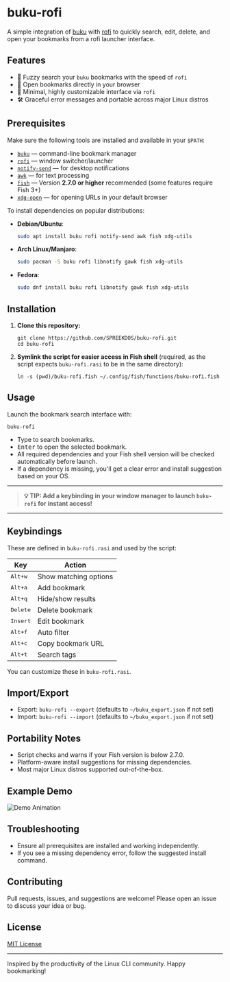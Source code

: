 # buku-rofi

A simple integration of [buku](https://github.com/jarun/buku) with [rofi](https://github.com/davatorium/rofi) to quickly search, edit, delete, and open your bookmarks from a rofi launcher interface.

## Features

- 🚀 Fuzzy search your `buku` bookmarks with the speed of `rofi`
- 🔗 Open bookmarks directly in your browser
- 🎨 Minimal, highly customizable interface via `rofi`
- 🛠️ Graceful error messages and portable across major Linux distros

## Prerequisites

Make sure the following tools are installed and available in your `$PATH`:

- [`buku`](https://github.com/jarun/buku) — command-line bookmark manager
- [`rofi`](https://github.com/davatorium/rofi) — window switcher/launcher
- [`notify-send`](https://man7.org/linux/man-pages/man1/notify-send.1.html) — for desktop notifications
- [`awk`](https://www.gnu.org/software/gawk/) — for text processing
- [`fish`](https://fishshell.com/) — Version **2.7.0 or higher** recommended (some features require Fish 3+)
- [`xdg-open`](https://linux.die.net/man/1/xdg-open) — for opening URLs in your default browser

To install dependencies on popular distributions:

- **Debian/Ubuntu**:
  ```sh
  sudo apt install buku rofi notify-send awk fish xdg-utils
  ```
- **Arch Linux/Manjaro**:
  ```sh
  sudo pacman -S buku rofi libnotify gawk fish xdg-utils
  ```
- **Fedora**:
  ```sh
  sudo dnf install buku rofi libnotify gawk fish xdg-utils
  ```

## Installation

1. **Clone this repository:**
   ```fish
   git clone https://github.com/SPREEKDOS/buku-rofi.git
   cd buku-rofi
   ```

2. **Symlink the script for easier access in Fish shell** (required, as the script expects `buku-rofi.rasi` to be in the same directory):
   ```fish
   ln -s (pwd)/buku-rofi.fish ~/.config/fish/functions/buku-rofi.fish
   ```

## Usage

Launch the bookmark search interface with:

```fish
buku-rofi
```

- Type to search bookmarks.
- <kbd>Enter</kbd> to open the selected bookmark.
- All required dependencies and your Fish shell version will be checked automatically before launch.
- If a dependency is missing, you'll get a clear error and install suggestion based on your OS.

---

> **💡 TIP: Add a keybinding in your window manager to launch `buku-rofi` for instant access!**

---

## Keybindings

These are defined in `buku-rofi.rasi` and used by the script:

| Key                | Action                      |
|--------------------|----------------------------|
| <kbd>Alt+w</kbd>   | Show matching options      |
| <kbd>Alt+a</kbd>   | Add bookmark               |
| <kbd>Alt+q</kbd>   | Hide/show results          |
| <kbd>Delete</kbd>  | Delete bookmark            |
| <kbd>Insert</kbd>  | Edit bookmark              |
| <kbd>Alt+f</kbd>   | Auto filter                |
| <kbd>Alt+c</kbd>   | Copy bookmark URL          |
| <kbd>Alt+t</kbd>   | Search tags                |

You can customize these in `buku-rofi.rasi`.

## Import/Export

- Export: `buku-rofi --export` (defaults to `~/buku_export.json` if not set)
- Import: `buku-rofi --import` (defaults to `~/buku_export.json` if not set)

## Portability Notes

- Script checks and warns if your Fish version is below 2.7.0.
- Platform-aware install suggestions for missing dependencies.
- Most major Linux distros supported out-of-the-box.

## Example Demo

![Demo Animation](../assets/demo.gif?raw=true) 

## Troubleshooting

- Ensure all prerequisites are installed and working independently.
- If you see a missing dependency error, follow the suggested install command.

## Contributing

Pull requests, issues, and suggestions are welcome! Please open an issue to discuss your idea or bug.

## License

[MIT License](LICENSE)

---

Inspired by the productivity of the Linux CLI community. Happy bookmarking!
